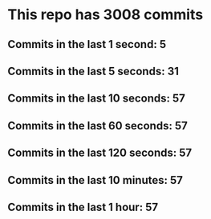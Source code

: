 # This repo has 3008 commits

## Commits in the last 1 second: 5
## Commits in the last 5 seconds: 31
## Commits in the last 10 seconds: 57
## Commits in the last 60 seconds: 57
## Commits in the last 120 seconds: 57
## Commits in the last 10 minutes: 57
## Commits in the last 1 hour: 57
